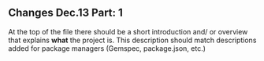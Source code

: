 ## Changes Dec.13 Part: 1

At the top of the file there should be a short introduction and/ or overview that explains **what** the project is. This description should match descriptions added for package managers (Gemspec, package.json, etc.)
